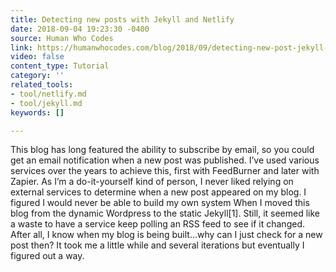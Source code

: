 ```yaml
---
title: Detecting new posts with Jekyll and Netlify
date: 2018-09-04 19:23:30 -0400
source: Human Who Codes
link: https://humanwhocodes.com/blog/2018/09/detecting-new-post-jekyll-netlify/
video: false
content_type: Tutorial
category: ''
related_tools:
- tool/netlify.md
- tool/jekyll.md
keywords: []

---
```

This blog has long featured the ability to subscribe by email, so you could get an email notification when a new post was published. I’ve used various services over the years to achieve this, first with FeedBurner and later with Zapier. As I’m a do-it-yourself kind of person, I never liked relying on external services to determine when a new post appeared on my blog. I figured I would never be able to build my own system When I moved this blog from the dynamic Wordpress to the static Jekyll\[1\]. Still, it seemed like a waste to have a service keep polling an RSS feed to see if it changed. After all, I know when my blog is being built…why can I just check for a new post then? It took me a little while and several iterations but eventually I figured out a way.